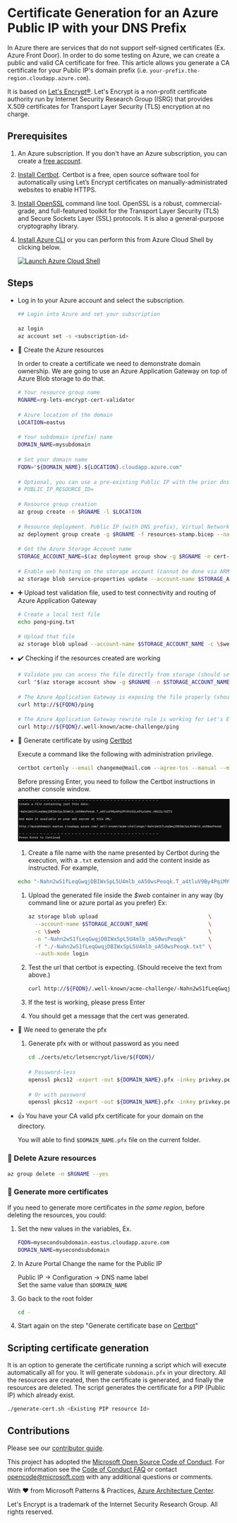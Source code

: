 # Certificate Generation for an Azure Public IP with your DNS Prefix

In Azure there are services that do not support self-signed certificates (Ex. Azure Front Door).  In order to do some testing on Azure, we can create a public and valid CA certificate for free. This article allows you generate a CA certificate for your Public IP's domain prefix (i.e. `your-prefix.the-region.cloudapp.azure.com`).

It is based on [Let's Encrypt®](https://letsencrypt.org). Let's Encrypt is a non-profit certificate authority run by Internet Security Research Group (ISRG) that provides X.509 certificates for Transport Layer Security (TLS) encryption at no charge.
## Prerequisites

1. An Azure subscription. If you don't have an Azure subscription, you can create a [free account](https://azure.microsoft.com/free).
1. [Install Certbot](https://certbot.eff.org). Certbot is a free, open source software tool for automatically using Let’s Encrypt certificates on manually-administrated websites to enable HTTPS.
1. [Install OpenSSL](https://www.openssl.org) command line tool. OpenSSL is a robust, commercial-grade, and full-featured toolkit for the Transport Layer Security (TLS) and Secure Sockets Layer (SSL) protocols. It is also a general-purpose cryptography library.
1. [Install Azure CLI](https://docs.microsoft.com/cli/azure/install-azure-cli?view=azure-cli-latest) or you can perform this from Azure Cloud Shell by clicking below.

   [![Launch Azure Cloud Shell](https://docs.microsoft.com/azure/includes/media/cloud-shell-try-it/launchcloudshell.png)](https://shell.azure.com)

## Steps

- Log in to your Azure account and select the subscription.

   ```bash
   ## Login into Azure and set your subscription

   az login
   az account set -s <subscription-id>
   ```

- :rocket: Create the Azure resources  

   In order to create a certificate we need to demonstrate domain ownership. We are going to use an Azure Application Gateway on top of Azure Blob storage to do that.

   ```bash
   # Your resource group name
   RGNAME=rg-lets-encrypt-cert-validator
   
   # Azure location of the domain
   LOCATION=eastus
   
   # Your subdomain (prefix) name
   DOMAIN_NAME=mysubdomain
   
   # Set your domain name
   FQDN="${DOMAIN_NAME}.${LOCATION}.cloudapp.azure.com"
   
   # Optional, you can use a pre-existing Public IP with the prior dns name set.
   # PUBLIC_IP_RESOURCE_ID=
   
   # Resource group creation
   az group create -n $RGNAME -l $LOCATION
   
   # Resource deployment. Public IP (with DNS prefix), Virtual Network, Storage Account and Application Gateway
   az deployment group create -g $RGNAME -f resources-stamp.bicep --name cert-0001 -p location=${LOCATION} subdomainName=${DOMAIN_NAME} #ipResourceId=${PUBLIC_IP_RESOURCE_ID}
   
   # Get the Azure Storage Account name
   STORAGE_ACCOUNT_NAME=$(az deployment group show -g $RGNAME -n cert-0001 --query properties.outputs.storageAccountName.value -o tsv)
   
   # Enable web hosting on the storage account (cannot be done via ARM)
   az storage blob service-properties update --account-name $STORAGE_ACCOUNT_NAME --static-website true --auth-mode login
   ```

- :heavy_plus_sign: Upload test validation file, used to test connectivity and routing of Azure Application Gateway

   ```bash
   # Create a local test file
   echo pong>ping.txt
   
   # Upload that file
   az storage blob upload --account-name $STORAGE_ACCOUNT_NAME -c \$web -n ping -f ./ping.txt --auth-mode login
   ```

- :heavy_check_mark: Checking if the resources created are working

   ```bash
   # Validate you can access the file directly from storage (should see "pong")
   curl "$(az storage account show -g $RGNAME -n $STORAGE_ACCOUNT_NAME --query primaryEndpoints.web -o tsv)/ping"
   
   # The Azure Application Gateway is exposing the file properly (should see "pong")
   curl http://${FQDN}/ping
   
   # The Azure Application Gateway rewrite rule is working for Let's Encrypt (should see "pong")
   curl http://${FQDN}/.well-known/acme-challenge/ping
   ```

- :key: Generate certificate by using [Certbot](https://certbot.eff.org/)

   Execute a command like the following with administration privilege.

   ```bash
   certbot certonly --email changeme@mail.com --agree-tos --manual --manual-auth-hook "./authenticator.sh ${STORAGE_ACCOUNT_NAME}" -d $FQDN --config-dir ./certs/etc/letsencrypt --work-dir ./certs/var/lib/letsencrypt --logs-dir ./certs/var/log/letsencrypt
   ```

   Before pressing Enter, you need to follow the Certbot instructions in another console window.

   ![Console output from certbot](./cerbot.png)

   1. Create a file name with the name presented by Certbot during the execution, with a `.txt` extension and add the content inside as instructed. For example,

   ```bash
   echo "-Nahn2wS1fLeqGwqjDBIWxSpL5U4mlb_oA50wsPeoqk.T_a4tluV9By4PqiMY4Xz5iLe5ty1whK_vNK21LY6ZTU">-Nahn2wS1fLeqGwqjDBIWxSpL5U4mlb_oA50wsPeoqk.txt
   ```

   1. Upload the generated file inside the _$web_ container in any way (by command line or azure portal as you prefer) Ex:

      ```bash
      az storage blob upload                                   \
        --account-name $STORAGE_ACCOUNT_NAME                   \
        -c \$web                                               \
        -n "-Nahn2wS1fLeqGwqjDBIWxSpL5U4mlb_oA50wsPeoqk"       \
        -f "./-Nahn2wS1fLeqGwqjDBIWxSpL5U4mlb_oA50wsPeoqk.txt" \
        --auth-mode login
      ```

   1. Test the url that certbot is expecting. (Should receive the text from above.)

      ```bash
      curl http://${FQDN}/.well-known/acme-challenge/-Nahn2wS1fLeqGwqjDBIWxSpL5U4mlb_oA50wsPeoqk
      ```

   1. If the test is working, please press Enter

   1. You should get a message that the cert was generated.

- :page_with_curl: We need to generate the pfx

   1. Generate pfx with or without password as you need

      ```bash
      cd ./certs/etc/letsencrypt/live/${FQDN}/

      # Password-less
      openssl pkcs12 -export -out ${DOMAIN_NAME}.pfx -inkey privkey.pem -in cert.pem -certfile chain.pem -passout pass:
      
      # Or with password
      openssl pkcs12 -export -out ${DOMAIN_NAME}.pfx -inkey privkey.pem -in cert.pem -certfile chain.pem
      ```

- :thumbsup: You have your CA valid pfx certificate for your domain on the directory.

   You will able to find `$DOMAIN_NAME.pfx` file on the current folder.

### :broom: Delete Azure resources

```bash
az group delete -n $RGNAME --yes
```

### :book: Generate more certificates

If you need to generate more certificates in *the same region*, before deleting the resources, you could:

1. Set the new values in the variables, Ex.

   ```bash
   FQDN=mysecondsubdomain.eastus.cloudapp.azure.com
   DOMAIN_NAME=mysecondsubdomain
   ```

1. In Azure Portal Change the name for the Public IP

   Public IP -> Configuration -> DNS name label  
   Set the same value than `$DOMAIN_NAME`

1. Go back to the root folder

   ```bash
   cd -
   ```

1. Start again on the step "Generate certificate base on [Certbot](https://certbot.eff.org/)"

## Scripting certificate generation

It is an option to generate the certificate running a script which will execute automatically all for you. It will generate `subdomain.pfx` in your directory. All the resources are created, then the certificate is generated, and finally the resources are deleted. The script generates the certificate for a PIP (Public IP) which already exist.

```bash
./generate-cert.sh <Existing PIP resource Id>
```
## Contributions

Please see our [contributor guide](./CONTRIBUTING.md).

This project has adopted the [Microsoft Open Source Code of Conduct](https://opensource.microsoft.com/codeofconduct/). For more information see the [Code of Conduct FAQ](https://opensource.microsoft.com/codeofconduct/faq/) or contact <opencode@microsoft.com> with any additional questions or comments.

With :heart: from Microsoft Patterns & Practices, [Azure Architecture Center](https://aka.ms/architecture).  
  
  
Let's Encrypt is a trademark of the Internet Security Research Group. All rights reserved.
